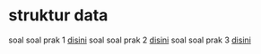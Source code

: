 # struktur data
soal soal prak 1 [disini](https://www.hackerrank.com/contests/alpro-its-sd-m1-f-2022/challenges)
soal soal prak 2 [disini](https://www.hackerrank.com/contests/alpro-its-sd-m2-f-2022/challenges)
soal soal prak 3 [disini](https://www.hackerrank.com/contests/alpro-its-sd-m3-f-2022/challenges)
